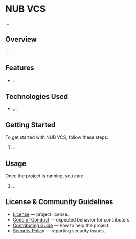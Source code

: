 # NUB VCS

...

## Overview

...

## Features

- ...

## Technologies Used

- ...

## Getting Started

To get started with NUB VCS, follow these steps:

1. ...

## Usage

Once the project is running, you can:

1. ...

## License & Community Guidelines

- [License](LICENSE) — project license.
- [Code of Conduct](CODE_OF_CONDUCT.md) — expected behavior for contributors.
- [Contributing Guide](CONTRIBUTING.md) — how to help the project.
- [Security Policy](SECURITY.md) — reporting security issues.
